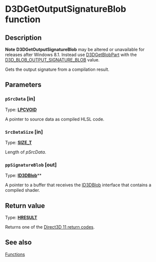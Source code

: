 # D3DGetOutputSignatureBlob function

## Description

**Note** **D3DGetOutputSignatureBlob** may be altered or unavailable for releases after Windows 8.1. Instead use [D3DGetBlobPart](https://learn.microsoft.com/windows/desktop/direct3dhlsl/d3dgetblobpart) with the [D3D_BLOB_OUTPUT_SIGNATURE_BLOB](https://learn.microsoft.com/windows/desktop/direct3dhlsl/d3d-blob-part) value.

Gets the output signature from a compilation result.

## Parameters

### `pSrcData` [in]

Type: **[LPCVOID](https://learn.microsoft.com/windows/desktop/WinProg/windows-data-types)**

A pointer to source data as compiled HLSL code.

### `SrcDataSize` [in]

Type: **[SIZE_T](https://learn.microsoft.com/windows/desktop/WinProg/windows-data-types)**

Length of *pSrcData*.

### `ppSignatureBlob` [out]

Type: **[ID3DBlob](https://learn.microsoft.com/previous-versions/windows/desktop/legacy/ff728743(v=vs.85))****

A pointer to a buffer that receives the [ID3DBlob](https://learn.microsoft.com/previous-versions/windows/desktop/legacy/ff728743(v=vs.85)) interface that contains a compiled shader.

## Return value

Type: **[HRESULT](https://learn.microsoft.com/windows/desktop/WinProg/windows-data-types)**

Returns one of the [Direct3D 11 return codes](https://learn.microsoft.com/windows/desktop/direct3d11/d3d11-graphics-reference-returnvalues).

## See also

[Functions](https://learn.microsoft.com/windows/desktop/direct3dhlsl/dx-graphics-d3dcompiler-reference-functions)